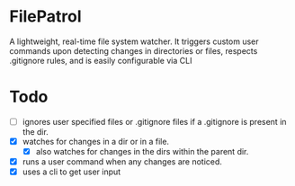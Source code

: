 # FilePatrol

A lightweight, real-time file system watcher. It triggers custom user commands upon detecting changes in directories or files, respects .gitignore rules, and is easily configurable via CLI

# Todo

- [ ] ignores user specified files or .gitignore files if a .gitignore is present in the dir.
- [x] watches for changes in a dir or in a file.
    - [x] also watches for changes in the dirs within the parent dir.
- [x] runs a user command when any changes are noticed.
- [x] uses a cli to get user input
